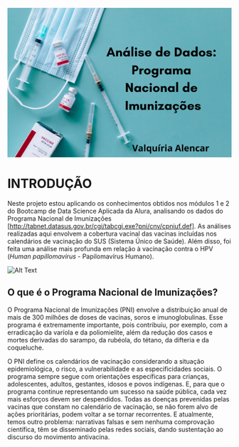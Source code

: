 
<p align="center">
  <img src="https://github.com/vqrca/bootcamp_alura_projeto_2/blob/main/image2.png" />
</p>

# **INTRODUÇÃO**

Neste projeto estou aplicando os conhecimentos obtidos  nos módulos 1 e 2 do Bootcamp de Data Science Aplicada da Alura, analisando os dados do Programa Nacional de Imunizações [http://tabnet.datasus.gov.br/cgi/tabcgi.exe?pni/cnv/cpniuf.def]. As análises realizadas aqui envolvem a cobertura vacinal das vacinas incluídas nos calendários de vacinação do SUS (Sistema Único de Saúde). Além disso, foi feita uma análise mais profunda em relação à vacinação contra o HPV (*Human papillomavirus* - Papilomavírus Humano). 

![Alt Text](https://media.giphy.com/media/ZyuSUCXjt3E0T6Vwb2/giphy.gif)

## O que é o Programa Nacional de Imunizações?
O Programa Nacional de Imunizações (PNI) envolve a distribuição anual de mais de 300 milhões de doses de vacinas, soros e imunoglobulinas. Esse programa é extremamente importante, pois contribuiu, por exemplo, com a erradicação da varíola e da poliomielite, além da redução dos casos e mortes derivadas do sarampo, da rubéola, do tétano, da difteria e da coqueluche.

O PNI define os calendários de vacinação considerando a situação epidemiológica, o risco, a vulnerabilidade e as especificidades sociais. O programa sempre segue com orientações específicas para crianças, adolescentes, adultos, gestantes, idosos e povos indígenas. E, para que o programa continue representando um sucesso na saúde pública, cada vez mais esforços devem ser despendidos. Todas as doenças prevenidas pelas vacinas que constam no calendário de vacinação, se não forem alvo de ações prioritárias, podem voltar a se tornar recorrentes. E atualmente, temos outro problema: narrativas falsas e sem nenhuma comprovação científica, têm se disseminado pelas redes sociais, dando sustentação ao discurso do movimento antivacina.
